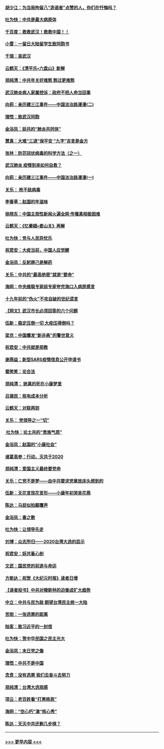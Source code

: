 #### [胡少江：为当局拘留八“造谣者”点赞的人，你们在忏悔吗？](../pages/nsc993/n11836801.md?t=02020002) 
#### [吐为快：中共是最大病原体](../pages/nsc993/n11836748.md?t=02020002) 
#### [千百度：救救武汉！救救中国！！](../pages/nsc993/n11836145.md?t=02020002) 
#### [小雪：一留日大陆留学生致同胞书](../pages/nsc993/n11834624.md?t=02020002) 
#### [千瑞：哀武汉](../pages/nsc993/n11833647.md?t=02020002) 
#### [云鹤天：《清平乐▪六盘山》新解](../pages/nsc993/n11833611.md?t=02020002) 
#### [郑纯清：中共年关好难熬 熬过更难熬](../pages/nsc993/n11833489.md?t=02020002) 
#### [武汉肺炎病人家属控诉：政府不把人命当回事](../pages/nsc993/n11833205.md?t=02020002) 
#### [向莉：亲历建三江事件——中国法治路漫漫(二)](../pages/nsc993/n11829102.md?t=02020002) 
#### [理悟：致武汉同胞](../pages/nsc993/n11831522.md?t=02020002) 
#### [金浴凤：妖共的“肺炎共同体”](../pages/nsc993/n11829448.md?t=02020002) 
#### [慧真：大难“三退”保平安 “九字”吉言是金方](../pages/nsc993/n11829501.md?t=02020002) 
#### [张林：防范冠状病毒的科学方法（之一）](../pages/nsc993/n11828618.md?t=02020002) 
#### [武汉肺炎 疫情到来如何自救？](../pages/nsc993/n11827632.md?t=02020002) 
#### [向莉：亲历建三江事件——中国法治路漫漫(一)](../pages/nsc993/n11827190.md?t=02020002) 
#### [关乐： 枪不敌病毒](../pages/nsc993/n11826746.md?t=02020002) 
#### [李春草：赵国的年滋味](../pages/nsc993/n11826321.md?t=02020002) 
#### [徐晓东：中国主观性新闻火遍全网 传播真相极困难](../pages/nsc993/n11826508.md?t=02020002) 
#### [云鹤天：《忆秦娥▪娄山关》再解](../pages/nsc993/n11824682.md?t=02020002) 
#### [吐为快：党与人民异忧乐](../pages/nsc993/n11824660.md?t=02020002) 
#### [祝君安：大疫当前，中国人应觉醒](../pages/nsc993/n11821946.md?t=02020002) 
#### [金浴凤：反躬罪己是解药](../pages/nsc993/n11820280.md?t=02020002) 
#### [关乐：中共的“最高绝密”就是“要命”](../pages/nsc993/n11816946.md?t=02020002) 
#### [海网：中央维稳专家组专家夸完海口入病房感言](../pages/nsc993/n11815138.md?t=02020002) 
#### [十九年前的“伪火”不攻自破的世纪谎言](../pages/nsc993/n11813238.md?t=02020002) 
#### [【网文】武汉市长必须回答的六个问题](../pages/nsc993/n11813848.md?t=02020002) 
#### [伍新：稳定压倒一切 大疫压得倒吗？](../pages/nsc993/n11812634.md?t=02020002) 
#### [梁京：中国爆发“新非典”的警世意义](../pages/nsc993/n11812554.md?t=02020002) 
#### [祝君安：中共就是邪教](../pages/nsc993/n11812431.md?t=02020002) 
#### [谢燕益：新型SARS疫情信息公开申请书](../pages/nsc993/n11808840.md?t=02020002) 
#### [蜀笑笑：论合法](../pages/nsc993/n11808064.md?t=02020002) 
#### [郑纯清： 她真的死在小康梦里](../pages/nsc993/n11806623.md?t=02020002) 
#### [吕锡民：核电成本分析](../pages/nsc993/n11806284.md?t=02020002) 
#### [云鹤天：对联两则](../pages/nsc993/n11805957.md?t=02020002) 
#### [关乐： 党领导之一“切”](../pages/nsc993/n11804505.md?t=02020002) 
#### [ 吐为快：论土共的“贵族气质”](../pages/nsc993/n11804490.md?t=02020002) 
#### [金浴凤：赵国的“小康社会”](../pages/nsc993/n11804452.md?t=02020002) 
#### [诸葛高参：行动，灭共于2020](../pages/nsc993/n11804120.md?t=02020002) 
#### [郑纯清：爱国主义最终要党命](../pages/nsc993/n11802197.md?t=02020002) 
#### [关乐：亡党不是梦——由中共要求党章放床头想到的](../pages/nsc993/n11802156.md?t=02020002) 
#### [伍新：无花言现花言形——小康年初哭吴花燕](../pages/nsc993/n11800044.md?t=02020002) 
#### [陈达：马屁似拍颠覆声](../pages/nsc993/n11800010.md?t=02020002) 
#### [金浴凤：春之歌](../pages/nsc993/n11797687.md?t=02020002) 
#### [吐为快：让领导先走](../pages/nsc993/n11797512.md?t=02020002) 
#### [刘博：众志所归——2020台湾大选的启示](../pages/nsc993/n11796878.md?t=02020002) 
#### [祝君安：妖共畜心剖](../pages/nsc993/n11794273.md?t=02020002) 
#### [文武：国民党的前途与命运](../pages/nsc993/n11794198.md?t=02020002) 
#### [方能达：祝贺《大纪元时报》读者日增](../pages/nsc993/n11793807.md?t=02020002) 
#### [【读者投书】中共对穆斯林的迫害成扩大趋势](../pages/nsc993/n11791371.md?t=02020002) 
#### [中立：中共与民为敌 期望台湾民主统一大陆](../pages/nsc993/n11790392.md?t=02020002) 
#### [苦胆：一张选票的距离](../pages/nsc993/n11788914.md?t=02020002) 
#### [陆客：致习近平的一封信](../pages/nsc993/n11788867.md?t=02020002) 
#### [吐为快：贺中华民国之民主光大](../pages/nsc993/n11788618.md?t=02020002) 
#### [金浴凤：末日党之像](../pages/nsc993/n11787475.md?t=02020002) 
#### [理悟：中共不是中国](../pages/nsc993/n11787463.md?t=02020002) 
#### [念贲：没有选票  我们去奋斗去努力](../pages/nsc993/n11787398.md?t=02020002) 
#### [郑纯清：台湾大选观感](../pages/nsc993/n11786210.md?t=02020002) 
#### [项云：老百姓看“打黑除恶”](../pages/nsc993/n11785398.md?t=02020002) 
#### [海网：“空心朽”演“核心秀”](../pages/nsc993/n11783874.md?t=02020002) 
#### [陈达：天灭中共还剩几步棋？](../pages/nsc993/n11783719.md?t=02020002) 

----
#### [ >>> 更早内容 <<< ](../indexes/nsc993-earlier.md)
